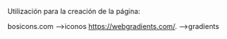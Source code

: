 Utilización para la creación de la página:

bosicons.com -->iconos
https://webgradients.com/. -->gradients